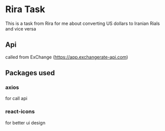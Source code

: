 # Rira Task

This is a task from Rira for me about converting US dollars to Iranian Rials and vice versa

## Api 

called from ExChange (https://app.exchangerate-api.com)

## Packages used

### axios 
for call api

### react-icons
for better ui design
